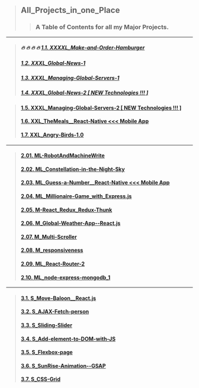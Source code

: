 > ## All_Projects_in_one_Place
>> ### A Table of Contents for all my Major Projects.

---

> ##### :fire: :fire: :fire: :fire: [1.1. XXXXL_Make-and-Order-Hamburger](https://react-build-burger-project.web.app/)
> ##### [1.2. XXXL_Global-News-1](https://github.com/LukaszKolodziejski/XXXL_Global-News-1)
> ##### [1.3. XXXL_Managing-Global-Servers-1](https://github.com/LukaszKolodziejski/XXXL_Managing-Global-Servers-1)
> ##### [1.4. XXXL_Global-News-2 [ NEW Technologies !!! ]](https://github.com/LukaszKolodziejski/XXXL_Global-News-2)


> #### [1.5. XXXL_Managing-Global-Servers-2 [ NEW Technologies !!! ]](https://github.com/LukaszKolodziejski/XXXL_Managing-Global-Servers-2)
> #### [1.6. XXL_TheMeals__React-Native <<< Mobile App](https://github.com/LukaszKolodziejski/XXL_TheMeals__React-Native)
> #### [1.7. XXL_Angry-Birds-1.0](https://github.com/LukaszKolodziejski/XXL_Angry-Birds-1.0)
---
> #### [2.01. ML-RobotAndMachineWrite](https://github.com/LukaszKolodziejski/ML-RobotAndMachineWrite)
> #### [2.02. ML_Constellation-in-the-Night-Sky](https://github.com/LukaszKolodziejski/ML_Constellation-in-the-Night-Sky)
> #### [2.03. ML_Guess-a-Number__React-Native <<< Mobile App](https://github.com/LukaszKolodziejski/ML_Guess-a-Number__React-Native)
> #### [2.04. ML_Millionaire-Game_with_Express.js](https://github.com/LukaszKolodziejski/ML_Millionaire-Game_with_Express.js)
> #### [2.05. M-React_Redux_Redux-Thunk](https://github.com/LukaszKolodziejski/M-React_Redux_Redux-Thunk)
> #### [2.06. M_Global-Weather-App--React.js](https://github.com/LukaszKolodziejski/M_Global-Weather-App--React.js)
> #### [2.07. M_Multi-Scroller](https://github.com/LukaszKolodziejski/M_Multi-Scroller)
> #### [2.08. M_responsiveness](https://github.com/LukaszKolodziejski/M_responsiveness)
> #### [2.09. ML_React-Router-2](https://github.com/LukaszKolodziejski/ML_React-Router-2)
> #### [2.10. ML_node-express-mongodb_1](https://github.com/LukaszKolodziejski/ML_node-express-mongodb_1)
---
> #### [3.1. S_Move-Baloon__React.js](https://github.com/LukaszKolodziejski/S_Move-Baloon__React.js)
> #### [3.2. S_AJAX-Fetch-person](https://github.com/LukaszKolodziejski/S_AJAX-Fetch-person)
> #### [3.3. S_Sliding-Slider](https://github.com/LukaszKolodziejski/S_Sliding-Slider)
> #### [3.4. S_Add-element-to-DOM-with-JS](https://github.com/LukaszKolodziejski/S_Add-element-to-DOM-with-JS)
> #### [3.5. S_Flexbox-page](https://github.com/LukaszKolodziejski/S_Flexbox-page)
> #### [3.6. S_SunRise-Animation--GSAP](https://github.com/LukaszKolodziejski/S_SunRise-Animation--GSAP)
> #### [3.7. S_CSS-Grid](https://github.com/LukaszKolodziejski/S_CSS-Grid)






